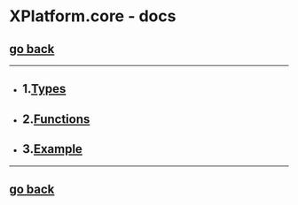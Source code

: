 # XPlatform.core - docs

## [go back](https://github.com/XPlatformProject/XPlatform.core)

---
- ## 1.[Types](Types.md)
- ## 2.[Functions](Functions.md)
- ## 3.[Example](Example.md)

---
## [go back](https://github.com/XPlatformProject/XPlatform.core)